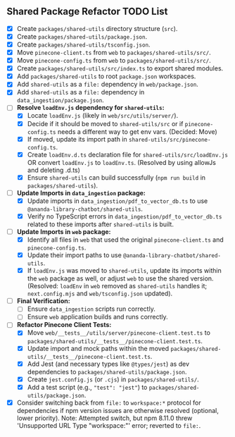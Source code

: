## Shared Package Refactor TODO List

- [x] Create `packages/shared-utils` directory structure (`src`).
- [x] Create `packages/shared-utils/package.json`.
- [x] Create `packages/shared-utils/tsconfig.json`.
- [x] Move `pinecone-client.ts` from `web` to `packages/shared-utils/src/`.
- [x] Move `pinecone-config.ts` from `web` to `packages/shared-utils/src/`.
- [x] Create `packages/shared-utils/src/index.ts` to export shared modules.
- [x] Add `packages/shared-utils` to root `package.json` workspaces.
- [x] Add `shared-utils` as a `file:` dependency in `web/package.json`.
- [x] Add `shared-utils` as a `file:` dependency in `data_ingestion/package.json`.
- [ ] **Resolve `loadEnv.js` dependency for `shared-utils`:**
  - [x] Locate `loadEnv.js` (likely in `web/src/utils/server/`).
  - [x] Decide if it should be moved to `shared-utils/src` or if `pinecone-config.ts` needs a different way to get env vars. (Decided: Move)
  - [x] If moved, update its import path in `shared-utils/src/pinecone-config.ts`.
  - [x] Create `loadEnv.d.ts` declaration file for `shared-utils/src/loadEnv.js` OR convert `loadEnv.js` to `loadEnv.ts`. (Resolved by using allowJs and deleting .d.ts)
  - [x] Ensure `shared-utils` can build successfully (`npm run build` in `packages/shared-utils`).
- [ ] **Update Imports in `data_ingestion` package:**
  - [x] Update imports in `data_ingestion/pdf_to_vector_db.ts` to use `@ananda-library-chatbot/shared-utils`.
  - [x] Verify no TypeScript errors in `data_ingestion/pdf_to_vector_db.ts` related to these imports after `shared-utils` is built.
- [ ] **Update Imports in `web` package:**
  - [x] Identify all files in `web` that used the original `pinecone-client.ts` and `pinecone-config.ts`.
  - [x] Update their import paths to use `@ananda-library-chatbot/shared-utils`.
  - [x] If `loadEnv.js` was moved to `shared-utils`, update its imports within the `web` package as well, or adjust `web` to use the shared version. (Resolved: `loadEnv` in `web` removed as `shared-utils` handles it; `next.config.mjs` and `web/tsconfig.json` updated).
- [ ] **Final Verification:**
  - [ ] Ensure `data_ingestion` scripts run correctly.
  - [ ] Ensure `web` application builds and runs correctly.
- [ ] **Refactor Pinecone Client Tests:**
  - [x] Move `web/__tests__/utils/server/pinecone-client.test.ts` to `packages/shared-utils/__tests__/pinecone-client.test.ts`.
  - [x] Update import and mock paths within the moved `packages/shared-utils/__tests__/pinecone-client.test.ts`.
  - [x] Add Jest (and necessary types like `@types/jest`) as dev dependencies to `packages/shared-utils/package.json`.
  - [x] Create `jest.config.js` (or `.cjs`) in `packages/shared-utils/`.
  - [x] Add a test script (e.g., `"test": "jest"`) to `packages/shared-utils/package.json`.
- [x] Consider switching back from `file:` to `workspace:*` protocol for dependencies if npm version issues are otherwise resolved (optional, lower priority). Note: Attempted switch, but npm 8.11.0 threw 'Unsupported URL Type "workspace:"' error; reverted to `file:`.
